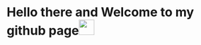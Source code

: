 <h1 >Hello there and Welcome to my github page<img src="https://tenor.com/view/hello-gif-24408873" width="35"></h1>
<h2></2>

<!--
**1n0ne/1n0ne** is a ✨ _special_ ✨ repository because its `README.md` (this file) appears on your GitHub profile.
https://tenor.com/view/quby-high-five-wave-pentol-qubysani-gif-19935273
Here are some ideas to get you started:

- 🔭 I’m currently working on ...
- 🌱 I’m currently learning ...
- 👯 I’m looking to collaborate on ...
- 🤔 I’m looking for help with ...
- 💬 Ask me about ...
- 📫 How to reach me: ...
- 😄 Pronouns: ...
- ⚡ Fun fact: ...
-->
